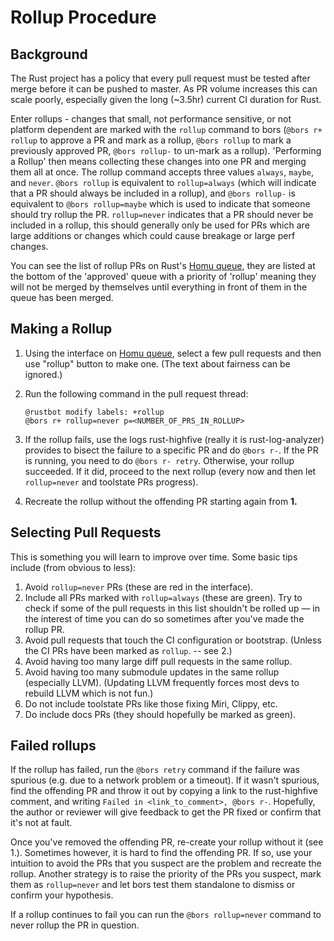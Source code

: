 # Rollup Procedure

## Background

The Rust project has a policy that every pull request must be tested after merge
before it can be pushed to master. As PR volume increases this can scale poorly,
especially given the long (~3.5hr) current CI duration for Rust.

Enter rollups - changes that small, not performance sensitive, or not platform
dependent are marked with the `rollup` command to bors (`@bors r+ rollup` to
approve a PR and mark as a rollup, `@bors rollup` to mark a previously approved
PR, `@bors rollup-` to un-mark as a rollup).  'Performing a Rollup' then means
collecting these changes into one PR and merging them all at once. The rollup
command accepts three values `always`, `maybe`, and `never`. `@bors rollup` is
equivalent to `rollup=always` (which will indicate that a PR should always be
included in a rollup), and `@bors rollup-` is equivalent to `@bors rollup=maybe`
which is used to indicate that someone should try rollup the PR. `rollup=never`
indicates that a PR should never be included in a rollup, this should generally
only be used for PRs which are large additions or changes which could cause
breakage or large perf changes.

You can see the list of rollup PRs on Rust's [Homu queue], they are
listed at the bottom of the 'approved' queue with a priority of 'rollup' meaning
they will not be merged by themselves until everything in front of them in the
queue has been merged.

## Making a Rollup

1. Using the interface on [Homu queue], select a few pull requests and then use
   "rollup" button to make one. (The text about fairness can be ignored.)
2. Run the following command in the pull request thread:

    ```
    @rustbot modify labels: +rollup
    @bors r+ rollup=never p=<NUMBER_OF_PRS_IN_ROLLUP>
    ````

3. If the rollup fails, use the logs rust-highfive (really it is
   rust-log-analyzer) provides to bisect the failure to a specific PR and do
   `@bors r-`. If the PR is running, you need to do `@bors r- retry`. Otherwise,
   your rollup succeeded. If it did, proceed to the next rollup (every now and
   then let `rollup=never` and toolstate PRs progress).
4. Recreate the rollup without the offending PR starting again from **1.**

## Selecting Pull Requests

This is something you will learn to improve over time. Some basic tips include
(from obvious to less):

1. Avoid `rollup=never` PRs (these are red in the interface).
2. Include all PRs marked with `rollup=always` (these are green). Try to check
   if some of the pull requests in this list shouldn't be rolled up — in the
   interest of time you can do so sometimes after you've made the rollup PR.
3. Avoid pull requests that touch the CI configuration or bootstrap.
    (Unless the CI PRs have been marked as `rollup`. -- see 2.)
4. Avoid having too many large diff pull requests in the same rollup.
5. Avoid having too many submodule updates in the same rollup (especially LLVM).
    (Updating LLVM frequently forces most devs to rebuild LLVM which is not fun.)
6. Do not include toolstate PRs like those fixing Miri, Clippy, etc.
7. Do include docs PRs (they should hopefully be marked as green).

## Failed rollups
If the rollup has failed, run the `@bors retry` command if the
failure was spurious (e.g. due to a network problem or a timeout). If it wasn't spurious,
find the offending PR and throw it out by copying a link to the rust-highfive comment,
and writing `Failed in <link_to_comment>, @bors r-`. Hopefully,
the author or reviewer will give feedback to get the PR fixed or confirm that it's not
at fault.

Once you've removed the offending PR, re-create your rollup without it (see 1.).
Sometimes however, it is hard to find the offending PR. If so, use your intuition
to avoid the PRs that you suspect are the problem and recreate the rollup.
Another strategy is to raise the priority of the PRs you suspect,
mark them as `rollup=never` and let bors test them standalone to dismiss
or confirm your hypothesis.

If a rollup continues to fail you can run the `@bors rollup=never` command to
never rollup the PR in question.

[Homu queue]: https://buildbot2.rust-lang.org/homu/queue/rust
